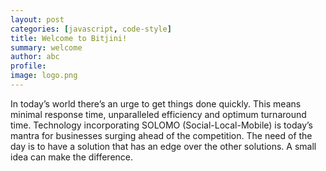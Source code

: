 ```yaml
---
layout: post
categories: [javascript, code-style]
title: Welcome to Bitjini!
summary: welcome
author: abc
profile:
image: logo.png
---
```


<!-- {% highlight ruby %}
Name
Date
Place 
{% endhighlight %} -->


<head>
<link rel="stylesheet" href="public/css/bootstrap.css">
<link rel="stylesheet" href="public/css/app.css">
</head>


In today’s world there’s an urge to get things done quickly. This means minimal response time, unparalleled efficiency and optimum turnaround time. Technology incorporating SOLOMO (Social-Local-Mobile) is today’s mantra for businesses surging ahead of the competition. The need of the day is to have a solution that has an edge over the other solutions. A small idea can make the difference.

